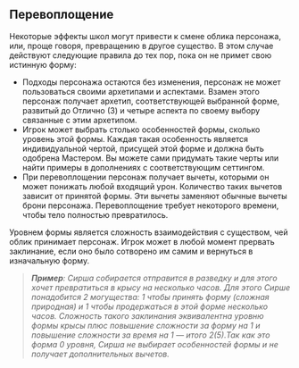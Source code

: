 ## Перевоплощение

Некоторые эффекты школ могут привести к смене облика персонажа, или, проще говоря, превращению в другое существо. В этом случае действуют следующие правила до тех пор, пока он не примет свою истинную форму:

- Подходы персонажа остаются без изменения, персонаж не может пользоваться своими архетипами и аспектами. Взамен этого персонаж получает архетип, соответствующей выбранной форме, развитый до Отлично (3) и четыре аспекта по своему выбору связанные с этим архетипом.
- Игрок может выбрать столько особенностей формы, сколько уровень этой формы. Каждая такая особенность является индивидуальной чертой, присущей этой форме и должна быть одобрена Мастером. Вы можете сами придумать такие черты или найти примеры в дополнениях с соответствующим сеттингом.
- При перевоплощении персонаж получает вычеты, которыми он может понижать любой входящий урон. Количество таких вычетов зависит от принятой формы. Эти вычеты заменяют обычные вычеты брони персонажа.
Перевоплощение требует некоторого времени, чтобы тело полностью превратилось.

Уровнем формы является сложность взаимодействия с существом, чей облик принимает персонаж. Игрок может в любой момент прервать заклинание, если оно было сотворено им самим и вернуться в изначальную форму.

> _**Пример**: Сирша собирается отправится в разведку и для этого хочет превратиться в крысу на несколько часов. Для этого Сирше понадобится 2 могущества: 1 чтобы принять форму (сложная природная) и 1 чтобы продержаться в этой форме несколько часов. Сложность такого заклинания эквивалентна уровню формы крысы плюс повышение сложности за форму на 1 и повышение сложности за время на 1 — итого 2(5).Так как это форма 0 уровня, Сирша не выбирает особенностей формы и не получает дополнительных вычетов._
